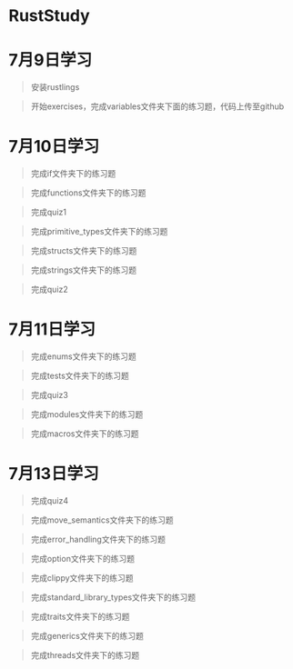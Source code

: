 # RustStudy

# 7月9日学习

> 安装rustlings

> 开始exercises，完成variables文件夹下面的练习题，代码上传至github

# 7月10日学习

> 完成if文件夹下的练习题

> 完成functions文件夹下的练习题

> 完成quiz1

> 完成primitive_types文件夹下的练习题

> 完成structs文件夹下的练习题

> 完成strings文件夹下的练习题

> 完成quiz2

# 7月11日学习

> 完成enums文件夹下的练习题

> 完成tests文件夹下的练习题

> 完成quiz3

> 完成modules文件夹下的练习题

> 完成macros文件夹下的练习题

# 7月13日学习

> 完成quiz4

> 完成move_semantics文件夹下的练习题

> 完成error_handling文件夹下的练习题

> 完成option文件夹下的练习题

> 完成clippy文件夹下的练习题

> 完成standard_library_types文件夹下的练习题

> 完成traits文件夹下的练习题

> 完成generics文件夹下的练习题

> 完成threads文件夹下的练习题
